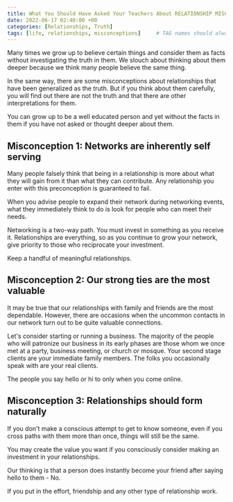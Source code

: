 ```yaml
---
title: What You Should Have Asked Your Teachers About RELATIONSHIP MISCONCEPTIONS
date: 2022-06-17 02:40:00 +00
categories: [Relationships, Truth]
tags: [life, relationships, misconceptions]     # TAG names should always be lowercase
---
```


Many times we grow up to believe certain things and consider them as facts without investigating the truth in them. We slouch about thinking about them deeper because we think many people believe the same thing.

In the same way, there are some misconceptions about relationships that have been generalized as the truth. But if you think about them carefully, you will find out there are not the truth and that there are other interpretations for them.

You can grow up to be a well educated person and yet without the facts in them if you have not asked or thought deeper about them.

## Misconception 1: Networks are inherently self serving

Many people falsely think that being in a relationship is more about what they will gain from it than what they can contribute. Any relationship you enter with this preconception is guaranteed to fail.

When you advise people to expand their network during networking events, what they immediately think to do is look for people who can meet their needs.

Networking is a two-way path. You must invest in something as you receive it. Relationships are everything, so as you continue to grow your network, give priority to those who reciprocate your investment.

Keep a handful of meaningful relationships.

## Misconception 2: Our strong ties are the most valuable

It may be true that our relationships with family and friends are the most dependable. However, there are occasions when the uncommon contacts in our network turn out to be quite valuable connections.

Let's consider starting or running a business. The majority of the people who will patronize our business in its early phases are those whom we once met at a party, business meeting, or church or mosque. Your second stage clients are your immediate family members. The folks you occasionally speak with are your real clients.

The people you say hello or hi to only when you come online. 

## Misconception 3: Relationships should form naturally

If you don't make a conscious attempt to get to know someone, even if you cross paths with them more than once, things will still be the same.

You may create the value you want if you consciously consider making an investment in your relationships.

Our thinking is that a person does instantly become your friend after saying hello to them - No.

If you put in the effort, friendship and any other type of relationship work.

